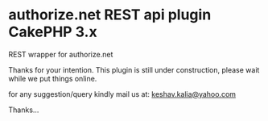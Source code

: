 # authorize.net REST api plugin CakePHP 3.x
REST wrapper for authorize.net

Thanks for your intention. This plugin is still under construction, please wait while we put things online.

for any suggestion/query kindly mail us at: keshav.kalia@yahoo.com

Thanks...
